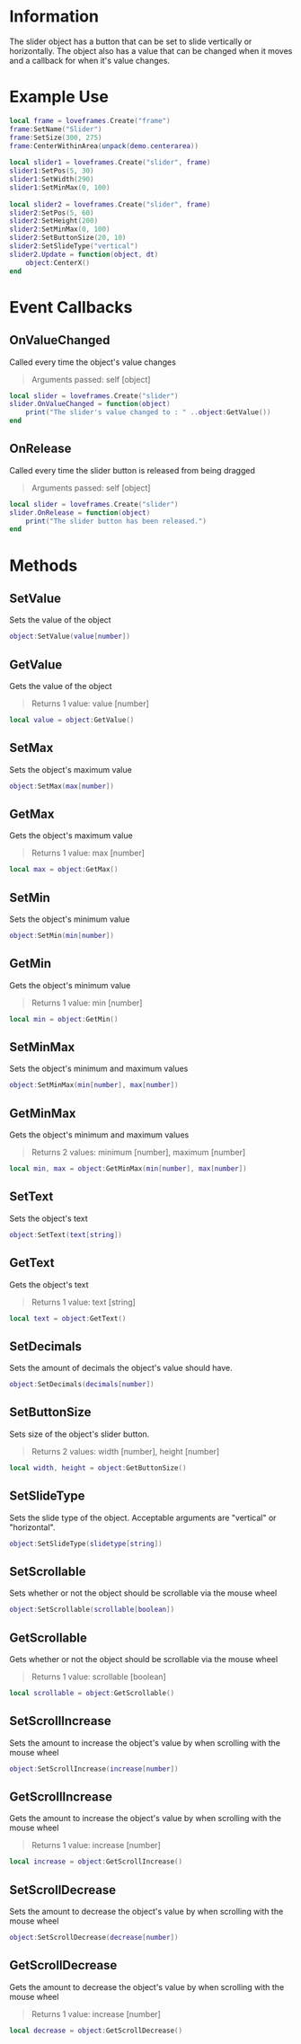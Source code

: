 # Information
The slider object has a button that can be set to slide vertically or horizontally. The object also has a value that can be changed when it moves and a callback for when it's value changes.

# Example Use

```lua
local frame = loveframes.Create("frame")
frame:SetName("Slider")
frame:SetSize(300, 275)
frame:CenterWithinArea(unpack(demo.centerarea))
         
local slider1 = loveframes.Create("slider", frame)
slider1:SetPos(5, 30)
slider1:SetWidth(290)
slider1:SetMinMax(0, 100)
         
local slider2 = loveframes.Create("slider", frame)
slider2:SetPos(5, 60)
slider2:SetHeight(200)
slider2:SetMinMax(0, 100)
slider2:SetButtonSize(20, 10)
slider2:SetSlideType("vertical")
slider2.Update = function(object, dt)
    object:CenterX()
end
```

# Event Callbacks
## OnValueChanged
Called every time the object's value changes 

> Arguments passed: self [object]

```lua
local slider = loveframes.Create("slider")
slider.OnValueChanged = function(object)
    print("The slider's value changed to : " ..object:GetValue())
end
```

## OnRelease
Called every time the slider button is released from being dragged 

> Arguments passed: self [object]

```lua
local slider = loveframes.Create("slider")
slider.OnRelease = function(object)
    print("The slider button has been released.")
end
```

# Methods
## SetValue
Sets the value of the object

```lua
object:SetValue(value[number])
```

## GetValue
Gets the value of the object 

> Returns 1 value: value [number]

```lua
local value = object:GetValue()
```

## SetMax
Sets the object's maximum value

```lua
object:SetMax(max[number])
```

## GetMax
Gets the object's maximum value 

> Returns 1 value: max [number]

```lua
local max = object:GetMax()
```

## SetMin
Sets the object's minimum value

```lua
object:SetMin(min[number])
```

## GetMin
Gets the object's minimum value 

> Returns 1 value: min [number]

```lua
local min = object:GetMin()
```

## SetMinMax
Sets the object's minimum and maximum values

```lua
object:SetMinMax(min[number], max[number])
```

## GetMinMax
Gets the object's minimum and maximum values 

> Returns 2 values: minimum [number], maximum [number]

```lua
local min, max = object:GetMinMax(min[number], max[number])
```

## SetText
Sets the object's text

```lua
object:SetText(text[string])
```

## GetText
Gets the object's text 

> Returns 1 value: text [string]

```lua
local text = object:GetText()
```

## SetDecimals
Sets the amount of decimals the object's value should have.

```lua
object:SetDecimals(decimals[number])
```

## SetButtonSize
Sets size of the object's slider button. 

> Returns 2 values: width [number], height [number]

```lua
local width, height = object:GetButtonSize()
```

## SetSlideType
Sets the slide type of the object. Acceptable arguments are "vertical" or "horizontal".

```lua
object:SetSlideType(slidetype[string])
```

## SetScrollable
Sets whether or not the object should be scrollable via the mouse wheel

```lua
object:SetScrollable(scrollable[boolean])
```

## GetScrollable
Gets whether or not the object should be scrollable via the mouse wheel 

> Returns 1 value: scrollable [boolean]

```lua
local scrollable = object:GetScrollable()
```

## SetScrollIncrease 
Sets the amount to increase the object's value by when scrolling with the mouse wheel

```lua
object:SetScrollIncrease(increase[number])
```

## GetScrollIncrease
Gets the amount to increase the object's value by when scrolling with the mouse wheel 

> Returns 1 value: increase [number]

```lua
local increase = object:GetScrollIncrease()
```

## SetScrollDecrease
Sets the amount to decrease the object's value by when scrolling with the mouse wheel

```lua
object:SetScrollDecrease(decrease[number])
```

## GetScrollDecrease
Gets the amount to decrease the object's value by when scrolling with the mouse wheel 

> Returns 1 value: increase [number]

```lua
local decrease = object:GetScrollDecrease()
```